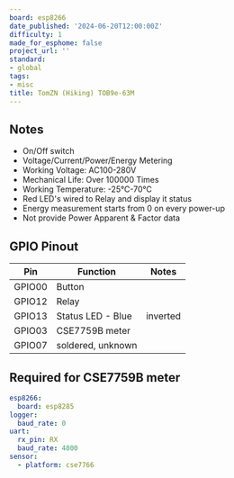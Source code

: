 ```yaml
---
board: esp8266
date_published: '2024-06-20T12:00:00Z'
difficulty: 1
made_for_esphome: false
project_url: ''
standard:
- global
tags:
- misc
title: TomZN (Hiking) TOB9e-63M
---
```


## Notes

- On/Off switch
- Voltage/Current/Power/Energy Metering
- Working Voltage: AC100-280V
- Mechanical Life: Over 100000 Times
- Working Temperature: -25℃-70℃
- Red LED's wired to Relay and display it status
- Energy measurement starts from 0 on every power-up
- Not provide Power Apparent & Factor data

## GPIO Pinout

| Pin    | Function            | Notes    |
| ------ | ------------------- |----------|
| GPIO00 | Button              |          |
| GPIO12 | Relay               |          |
| GPIO13 | Status LED - Blue   | inverted |
| GPIO03 | CSE7759B meter      |          |
| GPIO07 | soldered, unknown   |          |

## Required for CSE7759B meter

```yaml
esp8266:
  board: esp8285
logger:
  baud_rate: 0
uart:
  rx_pin: RX
  baud_rate: 4800
sensor:  
  - platform: cse7766
```